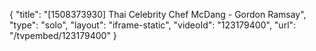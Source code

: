 {
    "title": "[1508373930] Thai Celebrity Chef McDang - Gordon Ramsay",
    "type": "solo",
    "layout": "iframe-static",
    "videoId": "123179400",
    "url": "\/tvpembed\/123179400"
}